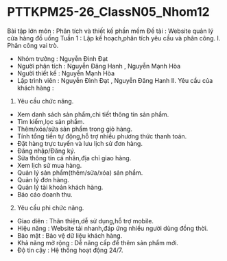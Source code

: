 # PTTKPM25-26_ClassN05_Nhom12
Bài tập lớn môn : Phân tích và thiết kế phần mềm
Đề tài : Website quản lý cửa hàng đồ uống
Tuần 1 : Lập kế hoạch,phân tích yêu cầu và phân công.
I.	Phân công vai trò.
-	Nhóm trưởng : Nguyễn Đình Đạt
-	Người phân tích : Nguyễn Đăng Hanh , Nguyễn Mạnh Hòa
-	Người thiết kế : Nguyễn Mạnh Hòa
-	Lập trình viên : Nguyễn Đình Đạt , Nguyễn Đăng Hanh
II.	Yêu cầu của khách hàng :
1.	Yêu cầu chức năng.
-	Xem danh sách sản phẩm,chi tiết thông tin sản phẩm.
-	Tìm kiếm,lọc sản phẩm.
-	Thêm/xóa/sửa sản phẩm trong giỏ hàng.
-	Tính tổng tiền tự động,hỗ trợ nhiều phương thức thanh toán.
-	Đặt hàng trực tuyến và lưu lịch sử đơn hàng.
-	Đăng nhập/Đăng ký.
-	Sửa thông tin cá nhân,địa chỉ giao hàng.
-	Xem lịch sử mua hàng.
-	Quản lý sản phẩm(thêm/sửa/xóa) sản phẩm.
-	Quản lý đơn hàng.
-	Quản lý tài khoản khách hàng.
-	Báo cáo doanh thu.
2.	Yêu cầu phi chức năng.
-	Giao diên : Thân thiện,dễ sử dụng,hỗ trợ mobile.
-	Hiệu năng : Website tải nhanh,đáp ứng nhiều người dùng đồng thời.
-	Bảo mật : Bảo vệ dữ liệu khách hàng.
-	Khả năng mở rộng : Dễ nâng cấp để thêm sản phẩm mới.
-	Độ tin cậy : Hệ thống hoạt động 24/7.

